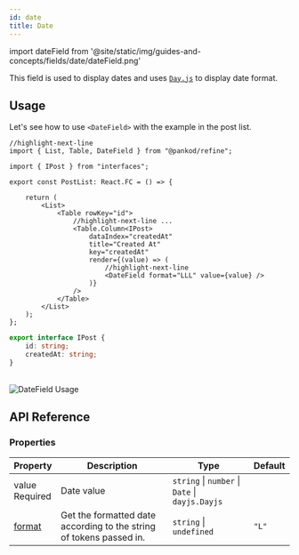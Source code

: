 ```yaml
---
id: date
title: Date
---
```


import dateField from '@site/static/img/guides-and-concepts/fields/date/dateField.png'

This field is used to display dates and uses [`Day.js`](https://day.js.org/docs/en/display/format) to display date format.

## Usage

Let's see how to use `<DateField>` with the example in the post list.

```tsx
//highlight-next-line
import { List, Table, DateField } from "@pankod/refine";

import { IPost } from "interfaces";

export const PostList: React.FC = () => {

    return (
        <List>
            <Table rowKey="id">
                //highlight-next-line ...
                <Table.Column<IPost>
                    dataIndex="createdAt"
                    title="Created At"
                    key="createdAt"
                    render={(value) => (
                        //highlight-next-line
                        <DateField format="LLL" value={value} />
                    )}
                />
            </Table>
        </List>
    );
};
```

```ts title="interfaces/index.d.ts"
export interface IPost {   
    id: string;    
    createdAt: string;
}
```

<br/>
<div>
    <img src={dateField} alt="DateField Usage"/>
</div>

## API Reference

### Properties

| Property                                            | Description                                                         | Type                                            | Default |
| --------------------------------------------------- | ------------------------------------------------------------------- | ----------------------------------------------- | ------- |
| value <div className="required">Required</div>      | Date value                                                          | `string` \| `number` \| `Date` \| `dayjs.Dayjs` |         |
| [format](https://day.js.org/docs/en/display/format) | Get the formatted date according to the string of tokens passed in. | `string` \| `undefined`                         | `"L"`   |
